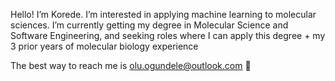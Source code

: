  Hello! I’m Korede. I’m interested in applying machine learning to molecular sciences.
I’m currently getting my degree in Molecular Science and Software Engineering, and seeking roles where I can apply 
this degree + my 3 prior years of molecular biology experience

The best way to reach me is olu.ogundele@outlook.com 🙂

<!---
koreogundele/koreogundele is a ✨ special ✨ repository because its `README.md` (this file) appears on your GitHub profile.
You can click the Preview link to take a look at your changes.
--->
